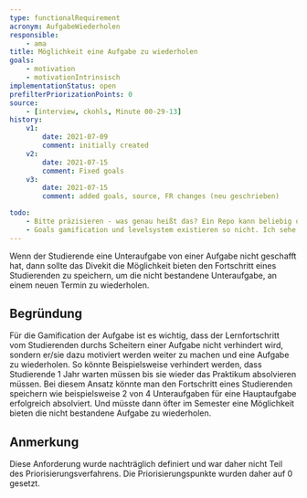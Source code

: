 ```yaml
---
type: functionalRequirement
acronym: AufgabeWiederholen
responsible:
    - ama
title: Möglichkeit eine Aufgabe zu wiederholen
goals:
    - motivation
    - motivationIntrinsisch
implementationStatus: open
prefilterPriorizationPoints: 0
source:
    - [interview, ckohls, Minute 00-29-13]
history:
    v1:
        date: 2021-07-09
        comment: initially created
    v2:
        date: 2021-07-15
        comment: Fixed goals
    v3:
        date: 2021-07-15
        comment: added goals, source, FR changes (neu geschrieben)

todo:
    - Bitte präzisieren - was genau heißt das? Ein Repo kann beliebig oft gepusht werden, es gibt nur ein Zeitlimit. Das wird aber von den Betreuern gesetzt und nicht vom Tool. 
    - Goals gamification und levelsystem existieren so nicht. Ich sehe keinen Grund ein Requirement zu erfinden wenn kein Stakeholder jemals etwas von "leveln" gesagt hat.
---
```


Wenn der Studierende eine Unteraufgabe von einer Aufgabe nicht geschafft hat, dann sollte das Divekit die Möglichkeit bieten den Fortschritt eines Studierenden zu speichern, um die nicht bestandene Unteraufgabe, an einem neuen Termin zu wiederholen.


## Begründung 
Für die Gamification der Aufgabe ist es wichtig, dass der Lernfortschritt vom Studierenden durchs Scheitern einer Aufgabe nicht verhindert wird, sondern er/sie dazu motiviert werden weiter zu machen und eine Aufgabe zu wiederholen. So könnte Beispielsweise verhindert werden, dass Studierende 1 Jahr warten müssen bis sie wieder das Praktikum absolvieren müssen. Bei diesem Ansatz könnte man den Fortschritt eines Studierenden speichern wie beispielsweise 2 von 4 Unteraufgaben für eine Hauptaufgabe erfolgreich absolviert. Und müsste dann öfter im Semester eine Möglichkeit bieten die nicht bestandene Aufgabe zu wiederholen.

## Anmerkung
Diese Anforderung wurde nachträglich definiert und war daher nicht Teil des Priorisierungsverfahrens. Die Priorisierungspunkte wurden daher auf 0 gesetzt.
